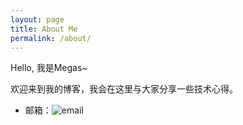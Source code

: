 ```yaml
---
layout: page
title: About Me
permalink: /about/
---
```


Hello, 我是Megas~ 

欢迎来到我的博客，我会在这里与大家分享一些技术心得。

* 邮箱：![email](http://7xit9q.com1.z0.glb.clouddn.com/email.png)






